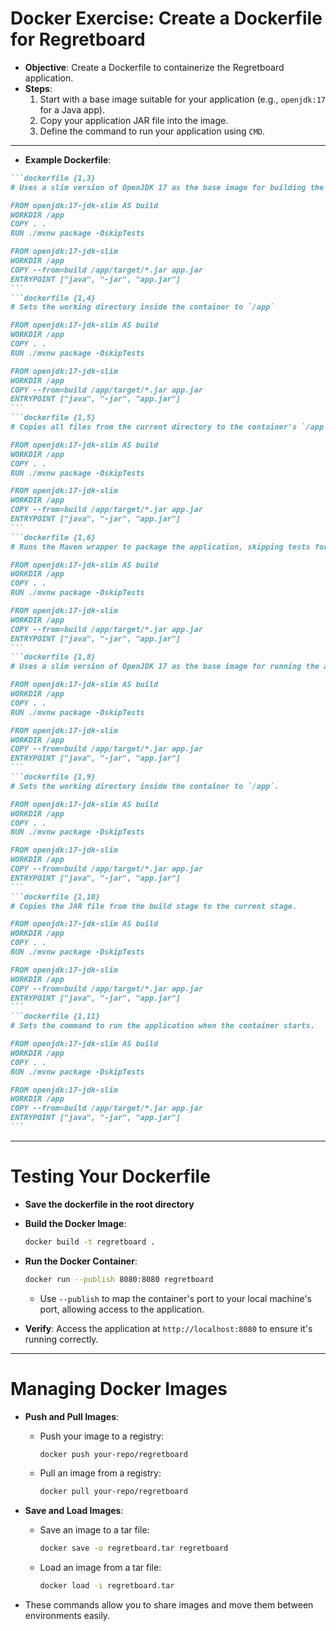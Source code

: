 # Docker Exercise: Create a Dockerfile for Regretboard

<VClickList>

- **Objective**: Create a Dockerfile to containerize the Regretboard application.
- **Steps**:
  1. Start with a base image suitable for your application (e.g., `openjdk:17` for a Java app).
  2. Copy your application JAR file into the image.
  3. Define the command to run your application using `CMD`.

</VClickList>

---

- **Example Dockerfile**:
````md magic-move
```dockerfile {1,3}
# Uses a slim version of OpenJDK 17 as the base image for building the application.

FROM openjdk:17-jdk-slim AS build
WORKDIR /app
COPY . .
RUN ./mvnw package -DskipTests

FROM openjdk:17-jdk-slim
WORKDIR /app
COPY --from=build /app/target/*.jar app.jar
ENTRYPOINT ["java", "-jar", "app.jar"]
```
```dockerfile {1,4}
# Sets the working directory inside the container to `/app`

FROM openjdk:17-jdk-slim AS build
WORKDIR /app
COPY . .
RUN ./mvnw package -DskipTests

FROM openjdk:17-jdk-slim
WORKDIR /app
COPY --from=build /app/target/*.jar app.jar
ENTRYPOINT ["java", "-jar", "app.jar"]
```
```dockerfile {1,5}
# Copies all files from the current directory to the container's `/app` directory

FROM openjdk:17-jdk-slim AS build
WORKDIR /app
COPY . .
RUN ./mvnw package -DskipTests

FROM openjdk:17-jdk-slim
WORKDIR /app
COPY --from=build /app/target/*.jar app.jar
ENTRYPOINT ["java", "-jar", "app.jar"]
```
```dockerfile {1,6}
# Runs the Maven wrapper to package the application, skipping tests for faster build times.

FROM openjdk:17-jdk-slim AS build
WORKDIR /app
COPY . .
RUN ./mvnw package -DskipTests

FROM openjdk:17-jdk-slim
WORKDIR /app
COPY --from=build /app/target/*.jar app.jar
ENTRYPOINT ["java", "-jar", "app.jar"]
```
```dockerfile {1,8}
# Uses a slim version of OpenJDK 17 as the base image for running the application.

FROM openjdk:17-jdk-slim AS build
WORKDIR /app
COPY . .
RUN ./mvnw package -DskipTests

FROM openjdk:17-jdk-slim
WORKDIR /app
COPY --from=build /app/target/*.jar app.jar
ENTRYPOINT ["java", "-jar", "app.jar"]
```
```dockerfile {1,9}
# Sets the working directory inside the container to `/app`.

FROM openjdk:17-jdk-slim AS build
WORKDIR /app
COPY . .
RUN ./mvnw package -DskipTests

FROM openjdk:17-jdk-slim
WORKDIR /app
COPY --from=build /app/target/*.jar app.jar
ENTRYPOINT ["java", "-jar", "app.jar"]
```
```dockerfile {1,10}
# Copies the JAR file from the build stage to the current stage.

FROM openjdk:17-jdk-slim AS build
WORKDIR /app
COPY . .
RUN ./mvnw package -DskipTests

FROM openjdk:17-jdk-slim
WORKDIR /app
COPY --from=build /app/target/*.jar app.jar
ENTRYPOINT ["java", "-jar", "app.jar"]
```
```dockerfile {1,11}
# Sets the command to run the application when the container starts.

FROM openjdk:17-jdk-slim AS build
WORKDIR /app
COPY . .
RUN ./mvnw package -DskipTests

FROM openjdk:17-jdk-slim
WORKDIR /app
COPY --from=build /app/target/*.jar app.jar
ENTRYPOINT ["java", "-jar", "app.jar"]
```
````

---

# Testing Your Dockerfile
<VClickList>

- **Save the dockerfile in the root directory**

- **Build the Docker Image**:
  ```bash
  docker build -t regretboard .
  ```

- **Run the Docker Container**:
  ```bash
  docker run --publish 8080:8080 regretboard
  ```
  - Use `--publish` to map the container's port to your local machine's port, allowing access to the application.

- **Verify**: Access the application at `http://localhost:8080` to ensure it's running correctly.

</VClickList>

---

# Managing Docker Images
<VClickList>

- **Push and Pull Images**:
  - Push your image to a registry:
    ```bash
    docker push your-repo/regretboard
    ```
  - Pull an image from a registry:
    ```bash
    docker pull your-repo/regretboard
    ```

- **Save and Load Images**:
  - Save an image to a tar file:
    ```bash
    docker save -o regretboard.tar regretboard
    ```
  - Load an image from a tar file:
    ```bash
    docker load -i regretboard.tar
    ```

- These commands allow you to share images and move them between environments easily.

</VClickList>
